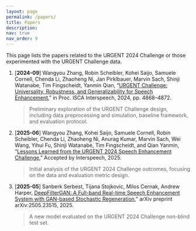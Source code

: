 ```yaml
---
layout: page
permalink: /papers/
title: Papers
description:  
nav: true
nav_order: 9
---
```


This page lists the papers related to the URGENT 2024 Challenge or those experimented with the URGENT Challenge data.

1. [**2024-09**] Wangyou Zhang, Robin Scheibler, Kohei Saijo, Samuele Cornell, Chenda Li, Zhaoheng Ni, Jan Pirklbauer, Marvin Sach, Shinji Watanabe, Tim Fingscheidt, Yanmin Qian, “[URGENT Challenge: Universality, Robustness, and Generalizability for Speech Enhancement](https://www.isca-archive.org/interspeech_2024/zhang24h_interspeech.html),” in Proc. ISCA Interspeech, 2024, pp. 4868–4872.
    > Preliminary exploration of the URGENT Challenge design, including data preprocessing and simulation, baseline framework, and evaluation protocol.

2. [**2025-06**] Wangyou Zhang, Kohei Saijo, Samuele Cornell, Robin Scheibler, Chenda Li, Zhaoheng Ni, Anurag Kumar, Marvin Sach, Wei Wang, Yihui Fu, Shinji Watanabe, Tim Fingscheidt, and Qian Yanmin, “[Lessons Learned from the URGENT 2024 Speech Enhancement Challenge](https://arxiv.org/abs/2506.01611),” Accepted by Interspeech, 2025.
    > Initial analysis of the URGENT 2024 Challenge outcomes, focusing on the data and evaluation metric design.

3. [**2025-05**] Sanberk Serbest, Tijana Stojkovic, Milos Cernak, Andrew Harper, [DeepFilterGAN: A Full-band Real-time Speech Enhancement System with GAN-based Stochastic Regeneration](https://arxiv.org/abs/2505.23515),” arXiv preprint arXiv:2505.23515, 2025.
    > A new model evaluated on the URGENT 2024 Challenge non-blind test set.
